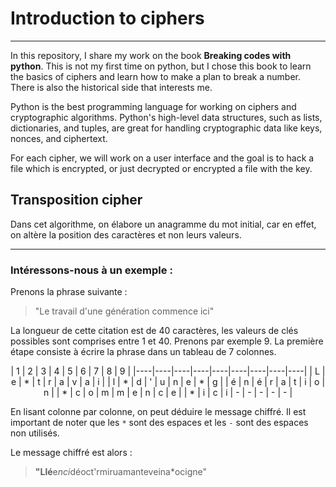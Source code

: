 # Introduction to ciphers
---

In this repository, I share my work on the book **Breaking codes with python**. This is not my first time on python, but I chose this book to learn the basics of ciphers and learn how to make a plan to break a number. There is also the historical side that interests me.

Python is the best programming language for working on ciphers and cryptographic algorithms. Python's high-level data structures, such as lists, dictionaries, and tuples, are great for handling cryptographic data like keys, nonces, and ciphertext. 

For each cipher, we will work on a user interface and the goal is to hack a file which is encrypted, or just decrypted or encrypted a file with the key. 

## Transposition cipher

Dans cet algorithme, on élabore un anagramme du mot initial, car en effet, on altère la position des caractères et non leurs valeurs.

___

### Intéressons-nous à un exemple :

Prenons la phrase suivante : 
> "Le travail d'une génération commence ici"

La longueur de cette citation est de 40 caractères, les valeurs de clés possibles sont comprises entre 1 et 40. Prenons par exemple 9. La première étape consiste à écrire la phrase dans un tableau de 7 colonnes.

<center> 
| 1  | 2  | 3  | 4  | 5  | 6  | 7  | 8  | 9  |
|----|----|----|----|----|----|----|----|----|
| L  | e  | *  | t  | r  | a  | v  | a  | i  |
| l  | *  | d  | '  | u  | n  | e  | *  | g  |
| é  | n  | é  | r  | a  | t  | i  | o  | n  |
| *  | c  | o  | m  | m  | e  | n  | c  | e  |
| *  | i  | c  | i  | -  | -  | -  | -  | -  |
</center>

En lisant colonne par colonne, on peut déduire le message chiffré. Il est important de noter que les `*` sont des espaces et les `-` sont des espaces non utilisés.

Le message chiffré est alors :  
> **"Llé**e*nci*déoct'rmiruamanteveina*ocigne"  



